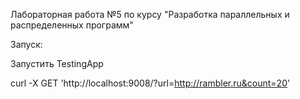 Лабораторная работа №5 по курсу "Разработка параллельных и распределенных программ"

Запуск:

Запустить TestingApp

curl -X GET 'http://localhost:9008/?url=http://rambler.ru&count=20'
